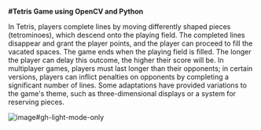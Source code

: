 **#Tetris Game using OpenCV and Python**

In Tetris, players complete lines by moving differently shaped pieces (tetrominoes), which descend onto the playing field. The completed lines disappear and grant the player points, and the player can proceed to fill the vacated spaces. The game ends when the playing field is filled. The longer the player can delay this outcome, the higher their score will be. In multiplayer games, players must last longer than their opponents; in certain versions, players can inflict penalties on opponents by completing a significant number of lines. Some adaptations have provided variations to the game's theme, such as three-dimensional displays or a system for reserving pieces.


![image](https://user-images.githubusercontent.com/97080055/158640747-620dd417-e266-46ca-9a4e-4d97b55fef4f.png)#gh-light-mode-only

